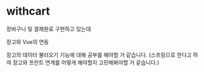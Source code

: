 # withcart

장바구니 및 결제완료 구현하고 있는데

장고와 Vue의 연동

장고의 데이터 불러오기 기능에 대해 공부를 해야할 거 같습니다.
(스프링으로 한다고 하여 장고와 프런트 연계를 어떻게 해야할지 고민해봐야할 거 같습니다.)
